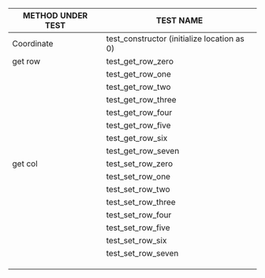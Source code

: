 | METHOD UNDER TEST | TEST NAME |
|-|-|
| Coordinate | test_constructor (initialize location as 0) |
| get row | test_get_row_zero |
| | test_get_row_one |
| | test_get_row_two |
| | test_get_row_three |
| | test_get_row_four |
| | test_get_row_five |
| | test_get_row_six |
| |  test_get_row_seven |
| get col | test_set_row_zero |
| | test_set_row_one |
| | test_set_row_two |
| | test_set_row_three |
| | test_set_row_four |
| | test_set_row_five |
| | test_set_row_six |
| |  test_set_row_seven |
| | |
| | |
| | |
